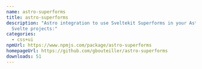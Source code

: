 ```yaml
---
name: astro-superforms
title: astro-superforms
description: "Astro integration to use Sveltekit Superforms in your Astro +
  Svelte projects:"
categories:
  - css+ui
npmUrl: https://www.npmjs.com/package/astro-superforms
homepageUrl: https://github.com/gbouteiller/astro-superforms
downloads: 51
---
```

